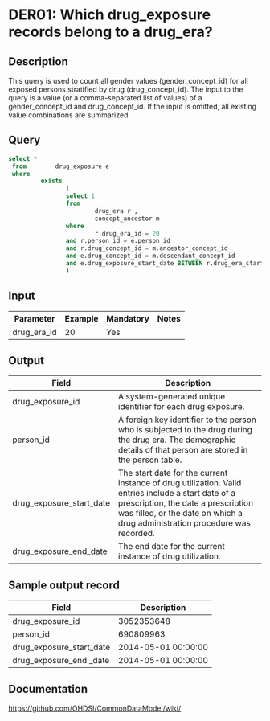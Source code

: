<!---
Group:drug era
Name:DER01 Which drug_exposure records belong to a drug_era?
Author:Patrick Ryan
CDM Version: 5.0
-->

# DER01: Which drug_exposure records belong to a drug_era?

## Description
This query is used to count all gender values (gender_concept_id) for all exposed persons stratified by drug (drug_concept_id). The input to the query is a value (or a comma-separated list of values) of a gender_concept_id and drug_concept_id. If the input is omitted, all existing value combinations are summarized.

## Query
```sql
select *
 from        drug_exposure e
 where
         exists
                (
                select 1
                from
                        drug_era r ,
                        concept_ancestor m
                where
                        r.drug_era_id = 20
                and r.person_id = e.person_id
                and r.drug_concept_id = m.ancestor_concept_id
                and e.drug_concept_id = m.descendant_concept_id
                and e.drug_exposure_start_date BETWEEN r.drug_era_start_date AND r.drug_era_end_date
                )
```

## Input

|  Parameter |  Example |  Mandatory |  Notes |
| --- | --- | --- | --- |
| drug_era_id | 20 | Yes |   |

## Output

| Field |  Description |
| --- | --- |
| drug_exposure_id | A system-generated unique identifier for each drug exposure. |
| person_id | A foreign key identifier to the person who is subjected to the drug during the drug era. The demographic details of that person are stored in the person table. |
| drug_exposure_start_date | The start date for the current instance of drug utilization. Valid entries include a start date of a prescription, the date a prescription was filled, or the date on which a drug administration procedure was recorded. |
| drug_exposure_end_date | The end date for the current instance of drug utilization. |

## Sample output record

|  Field |  Description |
| --- | --- |
| drug_exposure_id | 3052353648 |
| person_id | 690809963 |
| drug_exposure_start_date | 2014-05-01 00:00:00 |
| drug_exposure_end _date | 2014-05-01 00:00:00 |



## Documentation
https://github.com/OHDSI/CommonDataModel/wiki/
